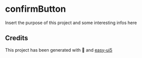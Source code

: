 # confirmButton

Insert the purpose of this project and some interesting infos here

## Credits

This project has been generated with 💙 and [easy-ui5](https://github.com/SAP)
